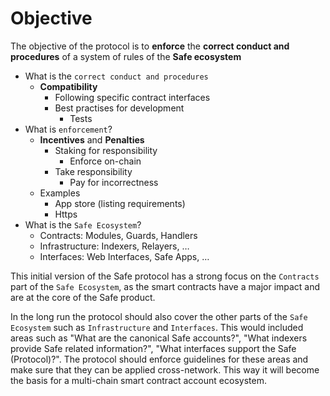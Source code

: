 # Objective

The objective of the protocol is to **enforce** the **correct conduct and procedures** of a system of rules of the **Safe ecosystem**


- What is the `correct conduct and procedures`
    - **Compatibility**
        - Following specific contract interfaces
        - Best practises for development
            - Tests
- What is `enforcement`?
    - **Incentives** and **Penalties**
        - Staking for responsibility
            - Enforce on-chain
        - Take responsibility
            - Pay for incorrectness
    - Examples
        - App store (listing requirements)
        - Https
- What is the `Safe Ecosystem`?
    - Contracts: Modules, Guards, Handlers
    - Infrastructure: Indexers, Relayers, …
    - Interfaces: Web Interfaces, Safe Apps, …


This initial version of the Safe protocol has a strong focus on the `Contracts` part of the `Safe Ecosystem`, as the smart contracts have a major impact and are at the core of the Safe product.

In the long run the protocol should also cover the other parts of the `Safe Ecosystem` such as `Infrastructure` and `Interfaces`. This would included areas such as "What are the canonical Safe accounts?", "What indexers provide Safe related information?", "What interfaces support the Safe (Protocol)?". The protocol should enforce guidelines for these areas and make sure that they can be applied cross-network. This way it will become the basis for a multi-chain smart contract account ecosystem. 